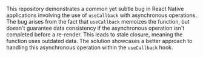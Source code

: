 This repository demonstrates a common yet subtle bug in React Native applications involving the use of `useCallback` with asynchronous operations.  The bug arises from the fact that `useCallback` memoizes the function, but doesn't guarantee data consistency if the asynchronous operation isn't completed before a re-render. This leads to stale closure, meaning the function uses outdated data. The solution showcases a better approach to handling this asynchronous operation within the `useCallback` hook.